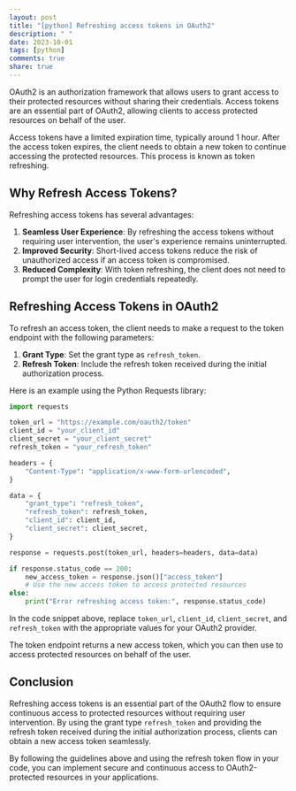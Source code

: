 ```yaml
---
layout: post
title: "[python] Refreshing access tokens in OAuth2"
description: " "
date: 2023-10-01
tags: [python]
comments: true
share: true
---
```


OAuth2 is an authorization framework that allows users to grant access to their protected resources without sharing their credentials. Access tokens are an essential part of OAuth2, allowing clients to access protected resources on behalf of the user.

Access tokens have a limited expiration time, typically around 1 hour. After the access token expires, the client needs to obtain a new token to continue accessing the protected resources. This process is known as token refreshing.

## Why Refresh Access Tokens?

Refreshing access tokens has several advantages:

1. **Seamless User Experience**: By refreshing the access tokens without requiring user intervention, the user's experience remains uninterrupted.
2. **Improved Security**: Short-lived access tokens reduce the risk of unauthorized access if an access token is compromised.
3. **Reduced Complexity**: With token refreshing, the client does not need to prompt the user for login credentials repeatedly.

## Refreshing Access Tokens in OAuth2

To refresh an access token, the client needs to make a request to the token endpoint with the following parameters:

1. **Grant Type**: Set the grant type as `refresh_token`.
2. **Refresh Token**: Include the refresh token received during the initial authorization process.

Here is an example using the Python Requests library:

```python
import requests

token_url = "https://example.com/oauth2/token"
client_id = "your_client_id"
client_secret = "your_client_secret"
refresh_token = "your_refresh_token"

headers = {
    "Content-Type": "application/x-www-form-urlencoded",
}

data = {
    "grant_type": "refresh_token",
    "refresh_token": refresh_token,
    "client_id": client_id,
    "client_secret": client_secret,
}

response = requests.post(token_url, headers=headers, data=data)

if response.status_code == 200:
    new_access_token = response.json()["access_token"]
    # Use the new access token to access protected resources
else:
    print("Error refreshing access token:", response.status_code)
```

In the code snippet above, replace `token_url`, `client_id`, `client_secret`, and `refresh_token` with the appropriate values for your OAuth2 provider.

The token endpoint returns a new access token, which you can then use to access protected resources on behalf of the user.

## Conclusion

Refreshing access tokens is an essential part of the OAuth2 flow to ensure continuous access to protected resources without requiring user intervention. By using the grant type `refresh_token` and providing the refresh token received during the initial authorization process, clients can obtain a new access token seamlessly.

By following the guidelines above and using the refresh token flow in your code, you can implement secure and continuous access to OAuth2-protected resources in your applications.